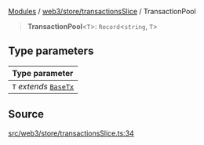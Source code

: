 [Modules](../../../../README.md) / [web3/store/transactionsSlice](../README.md) / TransactionPool

> **TransactionPool**\<`T`\>: `Record`\<`string`, `T`\>

## Type parameters

| Type parameter |
| :------ |
| `T` *extends* [`BaseTx`](../../../../TransactionAdapters/types/type-aliases/BaseTx.md) |

## Source

[src/web3/store/transactionsSlice.ts:34](https://github.com/bgd-labs/fe-shared/blob/a524aad33ec5fce600306d3c3d02439e9803dea0/src/web3/store/transactionsSlice.ts#L34)
